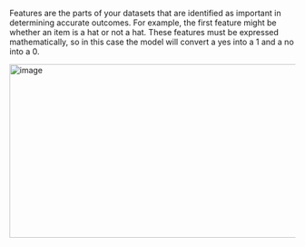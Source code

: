 Features are the parts of your datasets that are identified as important in determining accurate outcomes. For example, the first feature might be whether an item is a hat or not a hat. These features must be expressed mathematically, so in this case the model will convert a yes into a 1 and a no into a 0.

<img width="900" height="307" alt="image" src="https://github.com/user-attachments/assets/c7036613-9ff6-451e-9e18-c4b3a25b8a85" />
